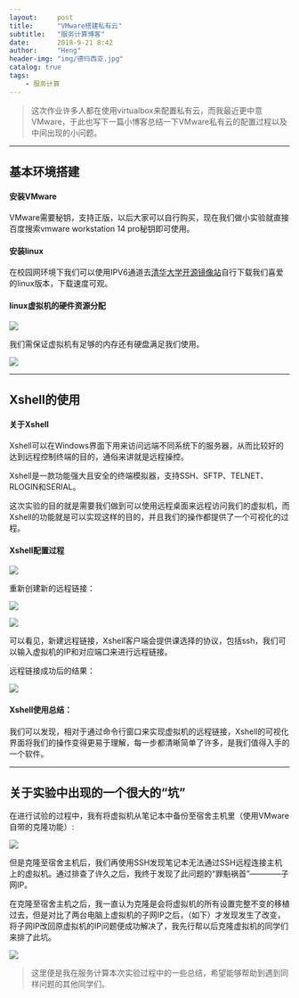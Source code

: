 ```yaml
---
layout:     post
title:      "VMware搭建私有云"
subtitle:   "服务计算博客"
date:       2018-9-21 8:42
author:     "Heng"
header-img: "img/德玛西亚.jpg"
catalog: true
tags:
    - 服务计算
---
```


>这次作业许多人都在使用virtualbox来配置私有云，而我最近更中意VMware，于此也写下一篇小博客总结一下VMware私有云的配置过程以及中间出现的小问题。

---
## 基本环境搭建
#### 安装VMware

VMware需要秘钥，支持正版，以后大家可以自行购买，现在我们做小实验就直接百度搜索vmware workstation 14 pro秘钥即可使用。

#### 安装linux
    
在校园网环境下我们可以使用IPV6通道去[清华大学开源镜像站](https://mirrors6.tuna.tsinghua.edu.cn/)自行下载我们喜爱的linux版本，下载速度可观。

#### linux虚拟机的硬件资源分配

![](/img/in-post/post-fuwujisuan/fuwujisuan-1.png)

我们需保证虚拟机有足够的内存还有硬盘满足我们使用。

![](/img/in-post/post-fuwujisuan/fuwujisuan-2.png)

----

## Xshell的使用

#### 关于Xshell
Xshell可以在Windows界面下用来访问远端不同系统下的服务器，从而比较好的达到远程控制终端的目的，通俗来讲就是远程操控。

Xshell是一款功能强大且安全的终端模拟器，支持SSH、SFTP、TELNET、RLOGIN和SERIAL。

这次实验的目的就是需要我们做到可以使用远程桌面来远程访问我们的虚拟机，而Xshell的功能就是可以实现这样的目的，并且我们的操作都提供了一个可视化的过程。

#### Xshell配置过程

![](/img/in-post/post-fuwujisuan/3.png)

重新创建新的远程链接：

![](/img/in-post/post-fuwujisuan/4.png)

![](/img/in-post/post-fuwujisuan/5.png)

可以看见，新建远程链接，Xshell客户端会提供课选择的协议，包括ssh，我们可以输入虚拟机的IP和对应端口来进行远程链接。

远程链接成功后的结果：

![](/img/in-post/post-fuwujisuan/6.png)

#### Xshell使用总结：
我们可以发现，相对于通过命令行窗口来实现虚拟机的远程链接，Xshell的可视化界面将我们的操作变得更易于理解，每一步都清晰简单了许多，是我们值得入手的一个软件。

---

## 关于实验中出现的一个很大的“坑”

在进行试验的过程中，我有将虚拟机从笔记本中备份至宿舍主机里（使用VMware自带的克隆功能）:

![](/img/in-post/post-fuwujisuan/8.png)

但是克隆至宿舍主机后，我们再使用SSH发现笔记本无法通过SSH远程连接主机上的虚拟机。通过排查了许久之后，我终于发现了此问题的“罪魁祸首”————子网IP。

在克隆至宿舍主机之后，我一直认为克隆是会将虚拟机的所有设置完整不变的移植过去，但是对比了两台电脑上虚拟机的子网IP之后，（如下）才发现发生了改变，将子网IP改回原虚拟机的IP问题便成功解决了，我先行帮以后克隆虚拟机的同学们来排了此坑。

![](/img/in-post/post-fuwujisuan/7.png)


>这里便是我在服务计算本次实验过程中的一些总结，希望能够帮助到遇到同样问题的其他同学们。